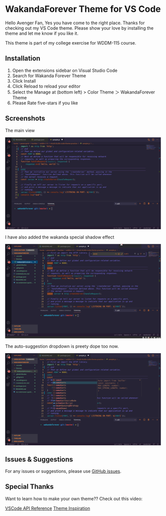 # WakandaForever Theme for VS Code

Hello Avenger Fan, Yes you have come to the right place. Thanks for checking out my VS Code theme. Please show your love by installing the theme and let me know if you like it.

This theme is part of my college exercise for WDDM-115 course.

## Installation

1. Open the extensions sidebar on Visual Studio Code
1. Search for Wakanda Forever Theme
1. Click Install
1. Click Reload to reload your editor
1. Select the Manage at (bottom left) > Color Theme ＞ WakandaForever Theme
1. Please Rate five-stars if you like

## Screenshots

The main view

![](images/main.png)

I have also added the wakanda special shadow effect

![](images/shadow.png)

The auto-suggestion dropdown is preety dope too now.

![](images/suggestion.png)

## Issues & Suggestions

For any issues or suggestions, please use [GitHub issues](https://github.com/spiritedwolf/WakandaForever-vscode-theme/issues).

## Special Thanks

Want to learn how to make your own theme?? Check out this video:

[VSCode API Reference](https://code.visualstudio.com/api/references/theme-color)
[Theme Inspiration](https://github.com/robb0wen/synthwave-vscode)
